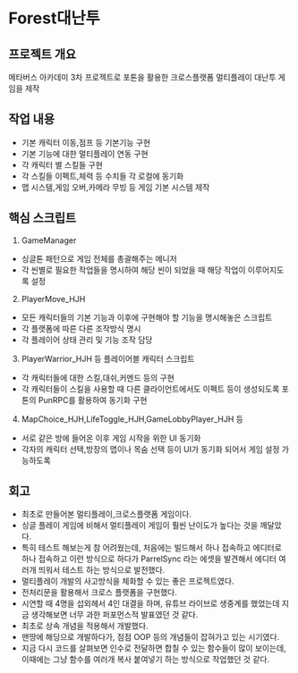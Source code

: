# Forest대난투
## 프로젝트 개요
메타버스 아카데미 3차 프로젝트로 포톤을 활용한 크로스플랫폼 멀티플레이 대난투 게임을 제작
## 작업 내용
- 기본 캐릭터 이동,점프 등 기본기능 구현
- 기본 기능에 대한 멀티플레이 연동 구현
- 각 캐릭터 별 스킬들 구현
- 각 스킬들 이펙트,체력 등 수치들 각 로컬에 동기화
- 맵 시스템,게임 오버,카메라 무빙 등 게임 기본 시스템 제작
## 핵심 스크립트
1. GameManager
- 싱글톤 패턴으로 게임 전체를 총괄해주는 메니저
- 각 씬별로 필요한 작업들을 명시하여 해당 씬이 되었을 때 해당 작업이 이루어지도록 설정
2. PlayerMove_HJH
- 모든 캐릭터들의 기본 기능과 이후에 구현해야 할 기능을 명시해놓은 스크립트
- 각 플랫폼에 따른 다른 조작방식 명시
- 각 플레이어 상태 관리 및 기능 조작 담당
3. PlayerWarrior_HJH 등 플레이어블 캐릭터 스크립트
- 각 캐릭터들에 대한 스킬,대쉬,커멘드 등의 구현
- 각 캐릭터들이 스킬을 사용할 때 다른 클라이언트에서도 이펙트 등이 생성되도록 포톤의 PunRPC를 활용하여 동기화 구현
4. MapChoice_HJH,LifeToggle_HJH,GameLobbyPlayer_HJH 등
- 서로 같은 방에 들어온 이후 게임 시작을 위한 UI 동기화
- 각자의 캐릭터 선택,방장의 맵이나 목숨 선택 등이 UI가 동기화 되어서 게임 설정 가능하도록
## 회고
- 최초로 만들어본 멀티플레이,크로스플랫폼 게임이다.
- 싱글 플레이 게임에 비해서 멀티플레이 게임이 훨씬 난이도가 높다는 것을 깨달았다.
- 특히 테스트 해보는게 참 어려웠는데, 처음에는 빌드해서 하나 접속하고 에디터로 하나 접속하고 이런 방식으로 하다가 ParrelSync 라는 에셋을 발견해서 에디터 여러개 띄워서 테스트 하는 방식으로 발전했다.
- 멀티플레이 개발의 사고방식을 체화할 수 있는 좋은 프로젝트였다.
- 전처리문을 활용해서 크로스 플랫폼을 구현했다.
- 시연할 때 4명을 섭외헤서 4인 대결을 하며, 유튜브 라이브로 생중계를 했었는데 지금 생각해보면 너무 과한 퍼포먼스적 발표였던 것 같다.
- 최초로 상속 개념을 적용해서 개발했다.
- 맨땅에 해딩으로 개발하다가, 점점 OOP 등의 개념들이 잡혀가고 있는 시기였다.
- 지금 다시 코드를 살펴보면 인수로 전달하면 합칠 수 있는 함수들이 많이 보이는데, 이때에는 그냥 함수를 여러개 복사 붙여넣기 하는 방식으로 작업했던 것 같다. 
